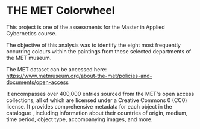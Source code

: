 
# THE MET Colorwheel

This project is one of the assessments for the Master in Applied Cybernetics course.

The objective of this analysis was to identify the eight most frequently occurring colours within the paintings from these selected departments of the MET museum.

The MET  dataset can be accessed here:  https://www.metmuseum.org/about-the-met/policies-and-documents/open-access

It encompasses over 400,000 entries sourced from the MET's open access collections, all of which are licensed under a Creative Commons 0 (CC0) license. It provides comprehensive metadata for each object in the catalogue , including information about their countries of origin, medium, time period, object type, accompanying images, and more. 
